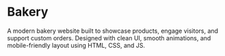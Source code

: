 # Bakery
A modern bakery website built to showcase products, engage visitors, and support custom orders. Designed with clean UI, smooth animations, and mobile-friendly layout using HTML, CSS, and JS.
